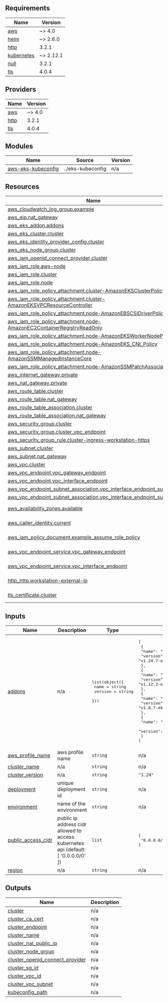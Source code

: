 ## Requirements

| Name | Version |
|------|---------|
| <a name="requirement_aws"></a> [aws](#requirement\_aws) | ~> 4.0 |
| <a name="requirement_helm"></a> [helm](#requirement\_helm) | ~> 2.6.0 |
| <a name="requirement_http"></a> [http](#requirement\_http) | 3.2.1 |
| <a name="requirement_kubernetes"></a> [kubernetes](#requirement\_kubernetes) | ~> 2.12.1 |
| <a name="requirement_null"></a> [null](#requirement\_null) | 3.2.1 |
| <a name="requirement_tls"></a> [tls](#requirement\_tls) | 4.0.4 |

## Providers

| Name | Version |
|------|---------|
| <a name="provider_aws"></a> [aws](#provider\_aws) | ~> 4.0 |
| <a name="provider_http"></a> [http](#provider\_http) | 3.2.1 |
| <a name="provider_tls"></a> [tls](#provider\_tls) | 4.0.4 |

## Modules

| Name | Source | Version |
|------|--------|---------|
| <a name="module_aws-eks-kubeconfig"></a> [aws-eks-kubeconfig](#module\_aws-eks-kubeconfig) | ../eks-kubeconfig | n/a |

## Resources

| Name | Type |
|------|------|
| [aws_cloudwatch_log_group.example](https://registry.terraform.io/providers/hashicorp/aws/latest/docs/resources/cloudwatch_log_group) | resource |
| [aws_eip.nat_gateway](https://registry.terraform.io/providers/hashicorp/aws/latest/docs/resources/eip) | resource |
| [aws_eks_addon.addons](https://registry.terraform.io/providers/hashicorp/aws/latest/docs/resources/eks_addon) | resource |
| [aws_eks_cluster.cluster](https://registry.terraform.io/providers/hashicorp/aws/latest/docs/resources/eks_cluster) | resource |
| [aws_eks_identity_provider_config.cluster](https://registry.terraform.io/providers/hashicorp/aws/latest/docs/resources/eks_identity_provider_config) | resource |
| [aws_eks_node_group.cluster](https://registry.terraform.io/providers/hashicorp/aws/latest/docs/resources/eks_node_group) | resource |
| [aws_iam_openid_connect_provider.cluster](https://registry.terraform.io/providers/hashicorp/aws/latest/docs/resources/iam_openid_connect_provider) | resource |
| [aws_iam_role.aws-node](https://registry.terraform.io/providers/hashicorp/aws/latest/docs/resources/iam_role) | resource |
| [aws_iam_role.cluster](https://registry.terraform.io/providers/hashicorp/aws/latest/docs/resources/iam_role) | resource |
| [aws_iam_role.node](https://registry.terraform.io/providers/hashicorp/aws/latest/docs/resources/iam_role) | resource |
| [aws_iam_role_policy_attachment.cluster-AmazonEKSClusterPolicy](https://registry.terraform.io/providers/hashicorp/aws/latest/docs/resources/iam_role_policy_attachment) | resource |
| [aws_iam_role_policy_attachment.cluster-AmazonEKSVPCResourceController](https://registry.terraform.io/providers/hashicorp/aws/latest/docs/resources/iam_role_policy_attachment) | resource |
| [aws_iam_role_policy_attachment.node-AmazonEBSCSIDriverPolicy](https://registry.terraform.io/providers/hashicorp/aws/latest/docs/resources/iam_role_policy_attachment) | resource |
| [aws_iam_role_policy_attachment.node-AmazonEC2ContainerRegistryReadOnly](https://registry.terraform.io/providers/hashicorp/aws/latest/docs/resources/iam_role_policy_attachment) | resource |
| [aws_iam_role_policy_attachment.node-AmazonEKSWorkerNodePolicy](https://registry.terraform.io/providers/hashicorp/aws/latest/docs/resources/iam_role_policy_attachment) | resource |
| [aws_iam_role_policy_attachment.node-AmazonEKS_CNI_Policy](https://registry.terraform.io/providers/hashicorp/aws/latest/docs/resources/iam_role_policy_attachment) | resource |
| [aws_iam_role_policy_attachment.node-AmazonSSMManagedInstanceCore](https://registry.terraform.io/providers/hashicorp/aws/latest/docs/resources/iam_role_policy_attachment) | resource |
| [aws_iam_role_policy_attachment.node-AmazonSSMPatchAssociation](https://registry.terraform.io/providers/hashicorp/aws/latest/docs/resources/iam_role_policy_attachment) | resource |
| [aws_internet_gateway.private](https://registry.terraform.io/providers/hashicorp/aws/latest/docs/resources/internet_gateway) | resource |
| [aws_nat_gateway.private](https://registry.terraform.io/providers/hashicorp/aws/latest/docs/resources/nat_gateway) | resource |
| [aws_route_table.cluster](https://registry.terraform.io/providers/hashicorp/aws/latest/docs/resources/route_table) | resource |
| [aws_route_table.nat_gateway](https://registry.terraform.io/providers/hashicorp/aws/latest/docs/resources/route_table) | resource |
| [aws_route_table_association.cluster](https://registry.terraform.io/providers/hashicorp/aws/latest/docs/resources/route_table_association) | resource |
| [aws_route_table_association.nat_gateway](https://registry.terraform.io/providers/hashicorp/aws/latest/docs/resources/route_table_association) | resource |
| [aws_security_group.cluster](https://registry.terraform.io/providers/hashicorp/aws/latest/docs/resources/security_group) | resource |
| [aws_security_group.cluster_vpc_endpoint](https://registry.terraform.io/providers/hashicorp/aws/latest/docs/resources/security_group) | resource |
| [aws_security_group_rule.cluster-ingress-workstation-https](https://registry.terraform.io/providers/hashicorp/aws/latest/docs/resources/security_group_rule) | resource |
| [aws_subnet.cluster](https://registry.terraform.io/providers/hashicorp/aws/latest/docs/resources/subnet) | resource |
| [aws_subnet.nat_gateway](https://registry.terraform.io/providers/hashicorp/aws/latest/docs/resources/subnet) | resource |
| [aws_vpc.cluster](https://registry.terraform.io/providers/hashicorp/aws/latest/docs/resources/vpc) | resource |
| [aws_vpc_endpoint.vpc_gateway_endpoint](https://registry.terraform.io/providers/hashicorp/aws/latest/docs/resources/vpc_endpoint) | resource |
| [aws_vpc_endpoint.vpc_interface_endpoint](https://registry.terraform.io/providers/hashicorp/aws/latest/docs/resources/vpc_endpoint) | resource |
| [aws_vpc_endpoint_subnet_association.vpc_interface_endpoint_subnet_1](https://registry.terraform.io/providers/hashicorp/aws/latest/docs/resources/vpc_endpoint_subnet_association) | resource |
| [aws_vpc_endpoint_subnet_association.vpc_interface_endpoint_subnet_2](https://registry.terraform.io/providers/hashicorp/aws/latest/docs/resources/vpc_endpoint_subnet_association) | resource |
| [aws_availability_zones.available](https://registry.terraform.io/providers/hashicorp/aws/latest/docs/data-sources/availability_zones) | data source |
| [aws_caller_identity.current](https://registry.terraform.io/providers/hashicorp/aws/latest/docs/data-sources/caller_identity) | data source |
| [aws_iam_policy_document.example_assume_role_policy](https://registry.terraform.io/providers/hashicorp/aws/latest/docs/data-sources/iam_policy_document) | data source |
| [aws_vpc_endpoint_service.vpc_gateway_endpoint](https://registry.terraform.io/providers/hashicorp/aws/latest/docs/data-sources/vpc_endpoint_service) | data source |
| [aws_vpc_endpoint_service.vpc_interface_endpoint](https://registry.terraform.io/providers/hashicorp/aws/latest/docs/data-sources/vpc_endpoint_service) | data source |
| [http_http.workstation-external-ip](https://registry.terraform.io/providers/hashicorp/http/3.2.1/docs/data-sources/http) | data source |
| [tls_certificate.cluster](https://registry.terraform.io/providers/hashicorp/tls/4.0.4/docs/data-sources/certificate) | data source |

## Inputs

| Name | Description | Type | Default | Required |
|------|-------------|------|---------|:--------:|
| <a name="input_addons"></a> [addons](#input\_addons) | n/a | <pre>list(object({<br>    name    = string<br>    version = string<br>  }))</pre> | <pre>[<br>  {<br>    "name": "kube-proxy",<br>    "version": "v1.24.7-eksbuild.2"<br>  },<br>  {<br>    "name": "vpc-cni",<br>    "version": "v1.12.2-eksbuild.1"<br>  },<br>  {<br>    "name": "coredns",<br>    "version": "v1.8.7-eksbuild.3"<br>  },<br>  {<br>    "name": "aws-ebs-csi-driver",<br>    "version": "v1.16.0-eksbuild.1"<br>  }<br>]</pre> | no |
| <a name="input_aws_profile_name"></a> [aws\_profile\_name](#input\_aws\_profile\_name) | aws profile name | `string` | n/a | yes |
| <a name="input_cluster_name"></a> [cluster\_name](#input\_cluster\_name) | n/a | `string` | n/a | yes |
| <a name="input_cluster_version"></a> [cluster\_version](#input\_cluster\_version) | n/a | `string` | `"1.24"` | no |
| <a name="input_deployment"></a> [deployment](#input\_deployment) | unique deployment id | `string` | n/a | yes |
| <a name="input_environment"></a> [environment](#input\_environment) | name of the environment | `string` | n/a | yes |
| <a name="input_public_access_cidr"></a> [public\_access\_cidr](#input\_public\_access\_cidr) | public ip address cidr allowed to access kubernetes api (default: [ '0.0.0.0/0' ]) | `list` | <pre>[<br>  "0.0.0.0/0"<br>]</pre> | no |
| <a name="input_region"></a> [region](#input\_region) | n/a | `string` | n/a | yes |

## Outputs

| Name | Description |
|------|-------------|
| <a name="output_cluster"></a> [cluster](#output\_cluster) | n/a |
| <a name="output_cluster_ca_cert"></a> [cluster\_ca\_cert](#output\_cluster\_ca\_cert) | n/a |
| <a name="output_cluster_endpoint"></a> [cluster\_endpoint](#output\_cluster\_endpoint) | n/a |
| <a name="output_cluster_name"></a> [cluster\_name](#output\_cluster\_name) | n/a |
| <a name="output_cluster_nat_public_ip"></a> [cluster\_nat\_public\_ip](#output\_cluster\_nat\_public\_ip) | n/a |
| <a name="output_cluster_node_group"></a> [cluster\_node\_group](#output\_cluster\_node\_group) | n/a |
| <a name="output_cluster_openid_connect_provider"></a> [cluster\_openid\_connect\_provider](#output\_cluster\_openid\_connect\_provider) | n/a |
| <a name="output_cluster_sg_id"></a> [cluster\_sg\_id](#output\_cluster\_sg\_id) | n/a |
| <a name="output_cluster_vpc_id"></a> [cluster\_vpc\_id](#output\_cluster\_vpc\_id) | n/a |
| <a name="output_cluster_vpc_subnet"></a> [cluster\_vpc\_subnet](#output\_cluster\_vpc\_subnet) | n/a |
| <a name="output_kubeconfig_path"></a> [kubeconfig\_path](#output\_kubeconfig\_path) | n/a |
